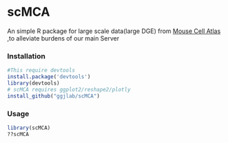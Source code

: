 # scMCA
An simple R package for large scale data(large DGE) from [Mouse Cell Atlas](http://bis.zju.edu.cn)
,to alleviate burdens of our main Server
### Installation
```R
#This require devtools 
install.package('devtools')
library(devtools)
# scMCA requires ggplot2/reshape2/plotly
install_github("ggjlab/scMCA")

```

### Usage

```R
library(scMCA)
??scMCA
```

